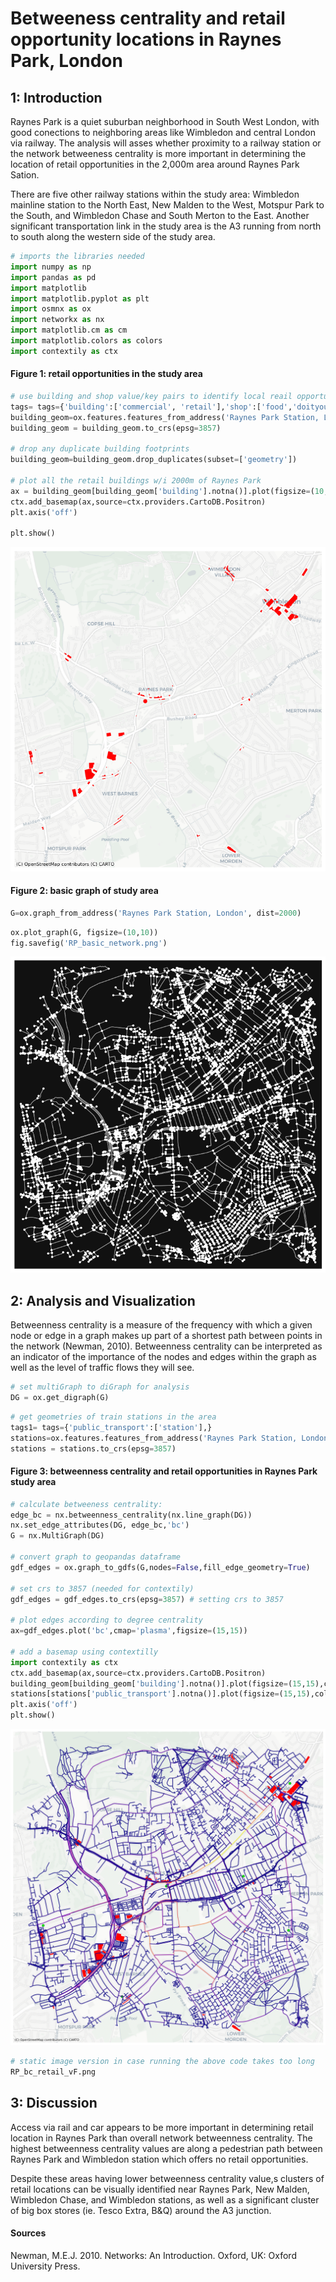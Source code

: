 # Betweeness centrality and retail opportunity locations in Raynes Park, London

## 1: Introduction

Raynes Park is a quiet suburban neighborhood in South West London, with good conections to neighboring areas like Wimbledon and central London via railway. The analysis will asses whether proximity to a railway station or the network betweeness centrality is more important in determining the location of retail opportunities in the 2,000m area around Raynes Park Sation.

There are five other railway stations within the study area: Wimbledon mainline station to the North East, New Malden to the West, Motspur Park to the South, and Wimbledon Chase and South Merton to the East. Another significant transportation link in the study area is the A3 running from north to south along the western side of the study area. 


```python
# imports the libraries needed
import numpy as np
import pandas as pd
import matplotlib
import matplotlib.pyplot as plt
import osmnx as ox 
import networkx as nx 
import matplotlib.cm as cm
import matplotlib.colors as colors
import contextily as ctx
```

#### Figure 1: retail opportunities in the study area


```python
# use building and shop value/key pairs to identify local reail opportunities 
tags= tags={'building':['commercial', 'retail'],'shop':['food','doityourself','convenience','supermarket', 'mall']}
building_geom=ox.features.features_from_address('Raynes Park Station, London', tags, dist=2000)
building_geom = building_geom.to_crs(epsg=3857)

# drop any duplicate building footprints
building_geom=building_geom.drop_duplicates(subset=['geometry'])

# plot all the retail buildings w/i 2000m of Raynes Park
ax = building_geom[building_geom['building'].notna()].plot(figsize=(10,10),color='red')
ctx.add_basemap(ax,source=ctx.providers.CartoDB.Positron)
plt.axis('off')

plt.show()
```


    
![png](output_4_0.png)
    


#### Figure 2: basic graph of study area


```python
G=ox.graph_from_address('Raynes Park Station, London', dist=2000)
```


```python
ox.plot_graph(G, figsize=(10,10))
fig.savefig('RP_basic_network.png')
```


    
![png](output_7_0.png)
    


## 2: Analysis and Visualization

Betweenness centrality is a measure of the frequency with which a given node or edge in a graph makes up part of a shortest path between points in the network (Newman, 2010). Betweenness centrality can be interpreted as an indicator of the importance of the nodes and edges within the graph as well as the level of traffic flows they will see.


```python
# set multiGraph to diGraph for analysis
DG = ox.get_digraph(G)
```


```python
# get geometries of train stations in the area
tags1= tags={'public_transport':['station'],}
stations=ox.features.features_from_address('Raynes Park Station, London', tags1, dist=2000)
stations = stations.to_crs(epsg=3857)
```

#### Figure 3: betweenness centrality and retail opportunities in Raynes Park study area


```python
# calculate betweeness centrality:
edge_bc = nx.betweenness_centrality(nx.line_graph(DG))
nx.set_edge_attributes(DG, edge_bc,'bc')
G = nx.MultiGraph(DG)

# convert graph to geopandas dataframe
gdf_edges = ox.graph_to_gdfs(G,nodes=False,fill_edge_geometry=True)

# set crs to 3857 (needed for contextily)
gdf_edges = gdf_edges.to_crs(epsg=3857) # setting crs to 3857

# plot edges according to degree centrality
ax=gdf_edges.plot('bc',cmap='plasma',figsize=(15,15))

# add a basemap using contextilly
import contextily as ctx
ctx.add_basemap(ax,source=ctx.providers.CartoDB.Positron)
building_geom[building_geom['building'].notna()].plot(figsize=(15,15),color='red', ax=ax)
stations[stations['public_transport'].notna()].plot(figsize=(15,15),color='lime', edgecolor='green', ax=ax)
plt.axis('off')
plt.show()
```


    
![png](output_12_0.png)
    



```python
# static image version in case running the above code takes too long
RP_bc_retail_vF.png
```

## 3: Discussion

Access via rail and car appears to be more important in determining retail location in Raynes Park than overall network betweenness centrality. 
The highest betweenness centrality values are along a pedestrian path between Raynes Park and Wimbledon station which offers no retail opportunities.

 Despite these areas having lower betweenness centrality value,s clusters of retail locations can be visually identified near Raynes Park, New Malden, Wimbledon Chase, and Wimbledon stations, as well as a significant cluster of big box stores (ie. Tesco Extra, B&Q) around the A3 junction. 


#### Sources
Newman, M.E.J. 2010. Networks: An Introduction. Oxford, UK: Oxford University Press.

